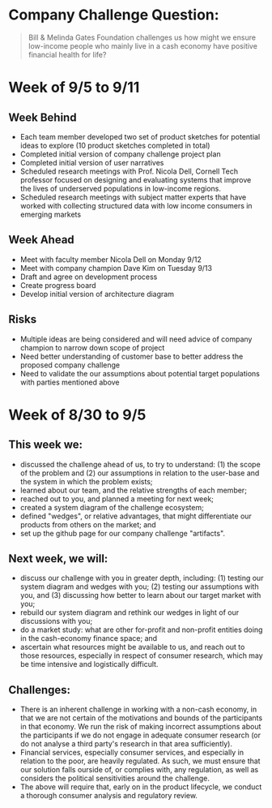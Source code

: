 # Company Challenge Question:

> Bill & Melinda Gates Foundation challenges us how might we ensure low-income people who mainly live in a cash economy have positive financial health for life? 

# Week of 9/5 to 9/11

## Week Behind

* Each team member developed two set of product sketches for potential ideas to explore (10 product sketches completed in total)
* Completed initial version of company challenge project plan
* Completed initial version of user narratives
* Scheduled research meetings with Prof. Nicola Dell, Cornell Tech professor focused on designing and evaluating systems that improve the lives of underserved populations in low-income regions.
* Scheduled research meetings with subject matter experts that have worked with collecting structured data with low income consumers in emerging markets

## Week Ahead

* Meet with faculty member Nicola Dell on Monday 9/12
* Meet with company champion Dave Kim on Tuesday 9/13
* Draft and agree on development process
* Create progress board
* Develop initial version of architecture diagram

## Risks

* Multiple ideas are being considered and will need advice of company champion to narrow down scope of project
* Need better understanding of customer base to better address the proposed company challenge
* Need to validate the our assumptions about potential target populations with parties mentioned above

# Week of 8/30 to 9/5

## This week we:
   
* discussed the challenge ahead of us, to try to understand: (1) the scope of the problem and (2) our assumptions in relation to the user-base and the system in which the problem exists;
* learned about our team, and the relative strengths of each member;
* reached out to you, and planned a meeting for next week;
* created a system diagram of the challenge ecosystem; 
* defined "wedges", or relative advantages, that might differentiate our products from others on the market; and
* set up the github page for our company challenge "artifacts".

## Next week, we will:

* discuss our challenge with you in greater depth, including: (1) testing our system diagram and wedges with you; (2) testing our assumptions with you, and (3) discussing how better to learn about our target market with you;
* rebuild our system diagram and rethink our wedges in light of our discussions with you;
* do a market study: what are other for-profit and non-profit entities doing in the cash-economy finance space; and
* ascertain what resources might be available to us, and reach out to those resources, especially in respect of consumer research, which may be time intensive and logistically difficult.

## Challenges:

* There is an inherent challenge in working with a non-cash economy, in that we are not certain of the motivations and bounds of the participants in that economy. We run the risk of making incorrect assumptions about the participants if we do not engage in adequate consumer research (or do not analyse a third party's research in that area sufficiently). 
* Financial services, especially consumer services, and especially in relation to the poor, are heavily regulated. As such, we must ensure that our solution falls ourside of, or complies with, any regulation, as well as considers the political sensitivities around the challenge.
* The above will require that, early on in the product lifecycle, we conduct a thorough consumer analysis and regulatory review.

